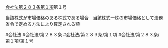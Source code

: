 [会社法第２８３条第１項](会社法＿＿＿＿第２８３条第１項)第１号

当該株式が市場価格のある株式である場合　当該株式一株の市場価格として法務省令で定める方法により算定される額


#会社法
#会社法/第２８３条
#会社法/第２８３条/第１項
#会社法/第２８３条/第１項/第１号
